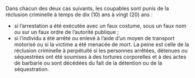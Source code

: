 Dans chacun des deux cas suivants, les coupables sont punis de la réclusion criminelle à temps de dix (10) ans à vingt (20) ans :
- si l’arrestation a été exécutée avec un faux costume, sous un faux nom ou sur un faux ordre de l’autorité publique ;
- si l’individu a été arrêté ou enlevé à l’aide d’un moyen de transport motorisé ou si la victime a été menacée de mort.
La peine est celle de la réclusion criminelle à perpétuité si les personnes arrêtées, détenues ou séquestrées ont été soumises à des tortures corporelles et à des actes de barbarie ou sont décédées du fait de la détention ou de la séquestration.